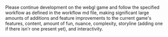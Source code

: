 Please continue development on the webgl game and follow the specified workflow as defined in the workflow md file, making significant large amounts of additions and feature improvements to the current game's features, content, amount of fun, nuance, complexity, storyline (adding one if there isn'r one present yet), and interactivity.
